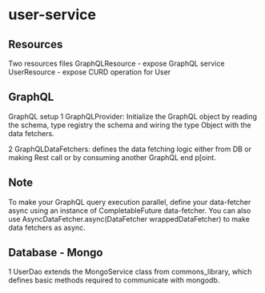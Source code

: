 # user-service

Resources
-----

Two resources files 
	GraphQLResource - expose GraphQL service
	UserResource - expose CURD operation for User
	
GraphQL
----
GraphQL setup
1 GraphQLProvider:
	Initialize the GraphQL object by reading the schema, type registry the schema and wiring the type Object with the data fetchers.


2 GraphQLDataFetchers:
	defines the data fetching logic either from DB or making Rest call or by consuming another GraphQL end p[oint.


**Note**
---
To make your GraphQL query execution parallel, define your data-fetcher async using an instance of CompletableFuture data-fetcher.
You can also use AsyncDataFetcher.async(DataFetcher<T> wrappedDataFetcher) to make data fetchers as async.
	
Database - Mongo
---
1 UserDao extends the MongoService class from commons_library, which defines basic methods required to communicate with mongodb.
